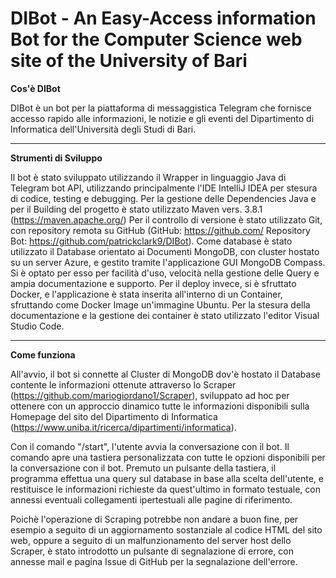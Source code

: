 # DIBot - An Easy-Access information Bot for the Computer Science web site of the University of Bari

**Cos'è DIBot**

DIBot è un bot per la piattaforma di messaggistica Telegram che fornisce accesso rapido alle informazioni, le notizie e gli eventi del Dipartimento di Informatica dell'Università degli Studi di Bari.
****
**Strumenti di Sviluppo**

Il bot è stato sviluppato utilizzando il Wrapper in linguaggio Java di Telegram bot API, utilizzando principalmente l'IDE IntelliJ IDEA per stesura di codice, testing e debugging. Per la gestione delle Dependencies Java e per il Building del progetto è stato utilizzato Maven vers. 3.8.1 (https://maven.apache.org/) Per il controllo di versione è stato utilizzato Git, con repository remota su GitHub (GitHub: https://github.com/
Repository Bot: https://github.com/patrickclark9/DIBot). Come database è stato utilizzato il Database orientato ai Documenti MongoDB, con cluster hostato su un server Azure, e gestito tramite l'applicazione GUI MongoDB Compass. Si è optato per esso per facilità d'uso, velocità nella gestione delle Query e ampia documentazione e supporto. Per il deploy invece, si è sfruttato Docker, e l'applicazione è stata inserita all'interno di un Container, sfruttando come Docker Image un'immagine Ubuntu.
Per la stesura della documentazione e la gestione dei container è stato utilizzato l'editor Visual Studio Code.
****
**Come funziona**

All'avvio, il bot si connette al Cluster di MongoDB dov'è hostato il Database contente le informazioni ottenute attraverso lo Scraper (https://github.com/mariogiordano1/Scraper), sviluppato ad hoc per ottenere con un approccio dinamico tutte le informazioni disponibili sulla Homepage del sito del Dipartimento di Informatica (https://www.uniba.it/ricerca/dipartimenti/informatica).

Con il comando "/start", l'utente avvia la conversazione con il bot. Il comando apre una tastiera personalizzata con tutte le opzioni disponibili per la conversazione con il bot. Premuto un pulsante della tastiera, il programma effettua una query sul database in base alla scelta dell'utente, e restituisce le informazioni richieste da quest'ultimo in formato testuale, con annessi eventuali collegamenti ipertestuali alle pagine di riferimento.

Poichè l'operazione di Scraping potrebbe non andare a buon fine, per esempio a seguito di un aggiornamento sostanziale al codice HTML del sito web, oppure a seguito di un malfunzionamento del server host dello Scraper, è stato introdotto un pulsante di segnalazione di errore, con annesse mail e pagina Issue di GitHub per la segnalazione dell'errore.




